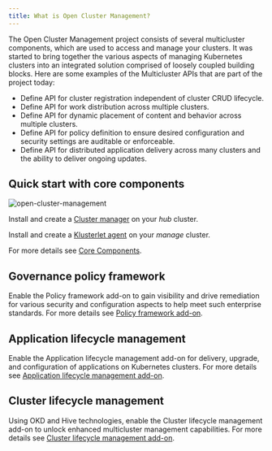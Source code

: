 ```yaml
---
title: What is Open Cluster Management?
---
```


The Open Cluster Management project consists of several multicluster components, which are used to access and manage your clusters. It was started to bring together the various aspects of managing Kubernetes clusters into an integrated solution comprised of loosely coupled building blocks. Here are some examples of the Multicluster APIs that are part of the project today:

- Define API for cluster registration independent of cluster CRUD lifecycle.
- Define API for work distribution across multiple clusters.
- Define API for dynamic placement of content and behavior across multiple clusters.
- Define API for policy definition to ensure desired configuration and security settings are auditable or enforceable.
- Define API for distributed application delivery across many clusters and the ability to deliver ongoing updates.

## Quick start with core components

![open-cluster-management](/ocm-small.png)

Install and create a [Cluster manager](https://operatorhub.io/operator/cluster-manager) on your _hub_ cluster.

Install and create a [Klusterlet agent](https://operatorhub.io/operator/klusterlet) on your _manage_ cluster.

For more details see [Core Components](getting-started/core).

## Governance policy framework

Enable the Policy framework add-on to gain visibility and drive remediation for various security and configuration aspects to help meet such enterprise standards. For more details see [Policy framework add-on](getting-started/integration/policy-framework).

## Application lifecycle management

Enable the Application lifecycle management add-on for delivery, upgrade, and configuration of applications on Kubernetes clusters. For more details see [Application lifecycle management add-on](getting-started/integration/app-lifecycle).

## Cluster lifecycle management

Using OKD and Hive technologies, enable the Cluster lifecycle management add-on to unlock enhanced multicluster management capabilities. For more details see [Cluster lifecycle management add-on](getting-started/integration/cluster-lifecycle).
